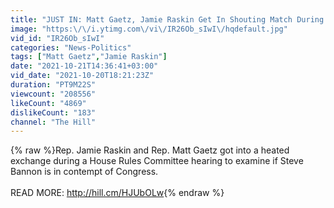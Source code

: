 ```yaml
---
title: "JUST IN: Matt Gaetz, Jamie Raskin Get In Shouting Match During Steve Bannon Debate"
image: "https:\/\/i.ytimg.com\/vi\/IR26Ob_sIwI\/hqdefault.jpg"
vid_id: "IR26Ob_sIwI"
categories: "News-Politics"
tags: ["Matt Gaetz","Jamie Raskin"]
date: "2021-10-21T14:36:41+03:00"
vid_date: "2021-10-20T18:21:23Z"
duration: "PT9M22S"
viewcount: "208556"
likeCount: "4869"
dislikeCount: "183"
channel: "The Hill"
---
```

{% raw %}Rep. Jamie Raskin and Rep. Matt Gaetz got into a heated exchange during a House Rules Committee hearing to examine if Steve Bannon is in contempt of Congress.<br /><br />READ MORE: <a rel="nofollow" target="blank" href="http://hill.cm/HJUbOLw">http://hill.cm/HJUbOLw</a>{% endraw %}
